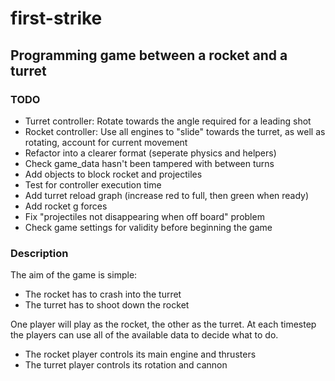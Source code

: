 # first-strike
## Programming game between a rocket and a turret

### TODO
* Turret controller: Rotate towards the angle required for a leading shot
* Rocket controller: Use all engines to "slide" towards the turret, as well as rotating, account for current movement
* Refactor into a clearer format (seperate physics and helpers)
* Check game_data hasn't been tampered with between turns
* Add objects to block rocket and projectiles
* Test for controller execution time
* Add turret reload graph (increase red to full, then green when ready)
* Add rocket g forces
* Fix "projectiles not disappearing when off board" problem 
* Check game settings for validity before beginning the game
### Description
The aim of the game is simple:
* The rocket has to crash into the turret
* The turret has to shoot down the rocket

One player will play as the rocket, the other as the turret.
At each timestep the players can use all of the available data
to decide what to do.
* The rocket player controls its main engine and thrusters
* The turret player controls its rotation and cannon

